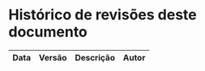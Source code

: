 # Histórico de revisões deste documento

|Data|Versão|Descrição|Autor|
|----|------|---------|-------|
